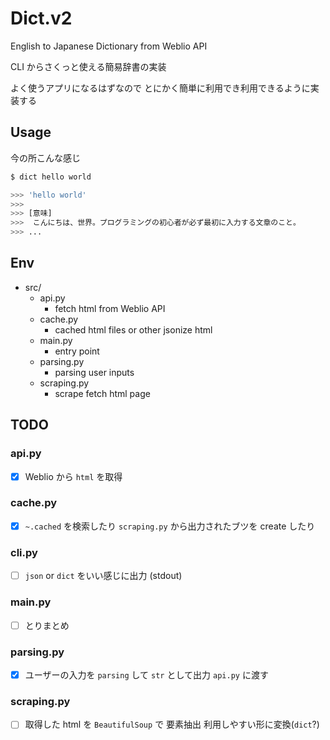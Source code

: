 # Dict.v2

English to Japanese Dictionary from Weblio API

CLI からさくっと使える簡易辞書の実装

よく使うアプリになるはずなので とにかく簡単に利用でき利用できるように実装する

## Usage

今の所こんな感じ

```bash
$ dict hello world

>>> 'hello world'
>>>
>>> [意味]
>>>  こんにちは、世界。プログラミングの初心者が必ず最初に入力する文章のこと。
>>> ...
```

## Env

- src/
  - api.py
    - fetch html from Weblio API
  - cache.py
    - cached html files or other jsonize html
  - main.py
    - entry point
  - parsing.py
    - parsing user inputs
  - scraping.py
    - scrape fetch html page

## TODO

### api.py

- [x] Weblio から `html` を取得

### cache.py

- [x] `~.cached` を検索したり `scraping.py` から出力されたブツを
      create したり

### cli.py

- [ ] `json` or `dict` をいい感じに出力 (stdout)

### main.py

- [ ] とりまとめ

### parsing.py

- [x] ユーザーの入力を `parsing` して `str` として出力 `api.py`
      に渡す

### scraping.py

- [ ] 取得した html を `BeautifulSoup` で 要素抽出
      利用しやすい形に変換(`dict`?)
